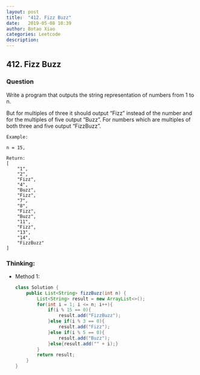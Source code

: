 ```yaml
---
layout: post
title:  "412. Fizz Buzz"
date:   2019-05-08 10:39
author: Botao Xiao
categories: Leetcode
description:
---
```

## 412. Fizz Buzz

### Question
Write a program that outputs the string representation of numbers from 1 to n.

But for multiples of three it should output “Fizz” instead of the number and for the multiples of five output “Buzz”. For numbers which are multiples of both three and five output “FizzBuzz”.

```
Example:

n = 15,

Return:
[
    "1",
    "2",
    "Fizz",
    "4",
    "Buzz",
    "Fizz",
    "7",
    "8",
    "Fizz",
    "Buzz",
    "11",
    "Fizz",
    "13",
    "14",
    "FizzBuzz"
]
```

### Thinking:
* Method 1: 
    ```Java
    class Solution {
        public List<String> fizzBuzz(int n) {
            List<String> result = new ArrayList<>();
            for(int i = 1; i <= n; i++){
                if(i % 15 == 0){
                    result.add("FizzBuzz");
                }else if(i % 3 == 0){
                    result.add("Fizz");
                }else if(i % 5 == 0){
                    result.add("Buzz");
                }else{result.add("" + i);}
            }
            return result;
        }
    }
    ```